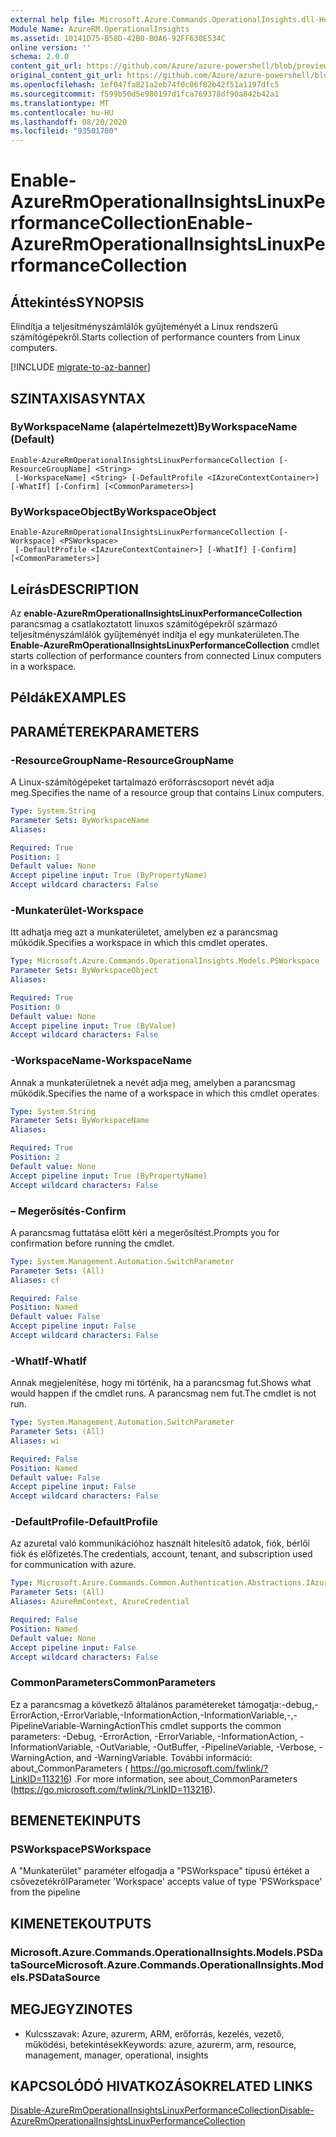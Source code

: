 ```yaml
---
external help file: Microsoft.Azure.Commands.OperationalInsights.dll-Help.xml
Module Name: AzureRM.OperationalInsights
ms.assetid: 10141D75-B58D-42B0-B0A6-92FF630E534C
online version: ''
schema: 2.0.0
content_git_url: https://github.com/Azure/azure-powershell/blob/preview/src/ResourceManager/OperationalInsights/Commands.OperationalInsights/help/Enable-AzureRmOperationalInsightsLinuxPerformanceCollection.md
original_content_git_url: https://github.com/Azure/azure-powershell/blob/preview/src/ResourceManager/OperationalInsights/Commands.OperationalInsights/help/Enable-AzureRmOperationalInsightsLinuxPerformanceCollection.md
ms.openlocfilehash: 1ef047fa821a2eb74f0c06f82b42f51a1197dfc5
ms.sourcegitcommit: f599b50d5e980197d1fca769378df90a842b42a1
ms.translationtype: MT
ms.contentlocale: hu-HU
ms.lasthandoff: 08/20/2020
ms.locfileid: "93501700"
---
```

# <span data-ttu-id="c28bc-101">Enable-AzureRmOperationalInsightsLinuxPerformanceCollection</span><span class="sxs-lookup"><span data-stu-id="c28bc-101">Enable-AzureRmOperationalInsightsLinuxPerformanceCollection</span></span>

## <span data-ttu-id="c28bc-102">Áttekintés</span><span class="sxs-lookup"><span data-stu-id="c28bc-102">SYNOPSIS</span></span>
<span data-ttu-id="c28bc-103">Elindítja a teljesítményszámlálók gyűjteményét a Linux rendszerű számítógépekről.</span><span class="sxs-lookup"><span data-stu-id="c28bc-103">Starts collection of performance counters from Linux computers.</span></span>

[!INCLUDE [migrate-to-az-banner](../../includes/migrate-to-az-banner.md)]

## <span data-ttu-id="c28bc-104">SZINTAXISA</span><span class="sxs-lookup"><span data-stu-id="c28bc-104">SYNTAX</span></span>

### <span data-ttu-id="c28bc-105">ByWorkspaceName (alapértelmezett)</span><span class="sxs-lookup"><span data-stu-id="c28bc-105">ByWorkspaceName (Default)</span></span>
```
Enable-AzureRmOperationalInsightsLinuxPerformanceCollection [-ResourceGroupName] <String>
 [-WorkspaceName] <String> [-DefaultProfile <IAzureContextContainer>] [-WhatIf] [-Confirm] [<CommonParameters>]
```

### <span data-ttu-id="c28bc-106">ByWorkspaceObject</span><span class="sxs-lookup"><span data-stu-id="c28bc-106">ByWorkspaceObject</span></span>
```
Enable-AzureRmOperationalInsightsLinuxPerformanceCollection [-Workspace] <PSWorkspace>
 [-DefaultProfile <IAzureContextContainer>] [-WhatIf] [-Confirm] [<CommonParameters>]
```

## <span data-ttu-id="c28bc-107">Leírás</span><span class="sxs-lookup"><span data-stu-id="c28bc-107">DESCRIPTION</span></span>
<span data-ttu-id="c28bc-108">Az **enable-AzureRmOperationalInsightsLinuxPerformanceCollection** parancsmag a csatlakoztatott linuxos számítógépekről származó teljesítményszámlálók gyűjteményét indítja el egy munkaterületen.</span><span class="sxs-lookup"><span data-stu-id="c28bc-108">The **Enable-AzureRmOperationalInsightsLinuxPerformanceCollection** cmdlet starts collection of performance counters from connected Linux computers in a workspace.</span></span>

## <span data-ttu-id="c28bc-109">Példák</span><span class="sxs-lookup"><span data-stu-id="c28bc-109">EXAMPLES</span></span>

## <span data-ttu-id="c28bc-110">PARAMÉTEREK</span><span class="sxs-lookup"><span data-stu-id="c28bc-110">PARAMETERS</span></span>

### <span data-ttu-id="c28bc-111">-ResourceGroupName</span><span class="sxs-lookup"><span data-stu-id="c28bc-111">-ResourceGroupName</span></span>
<span data-ttu-id="c28bc-112">A Linux-számítógépeket tartalmazó erőforráscsoport nevét adja meg.</span><span class="sxs-lookup"><span data-stu-id="c28bc-112">Specifies the name of a resource group that contains Linux computers.</span></span>

```yaml
Type: System.String
Parameter Sets: ByWorkspaceName
Aliases: 

Required: True
Position: 1
Default value: None
Accept pipeline input: True (ByPropertyName)
Accept wildcard characters: False
```

### <span data-ttu-id="c28bc-113">-Munkaterület</span><span class="sxs-lookup"><span data-stu-id="c28bc-113">-Workspace</span></span>
<span data-ttu-id="c28bc-114">Itt adhatja meg azt a munkaterületet, amelyben ez a parancsmag működik.</span><span class="sxs-lookup"><span data-stu-id="c28bc-114">Specifies a workspace in which this cmdlet operates.</span></span>

```yaml
Type: Microsoft.Azure.Commands.OperationalInsights.Models.PSWorkspace
Parameter Sets: ByWorkspaceObject
Aliases: 

Required: True
Position: 0
Default value: None
Accept pipeline input: True (ByValue)
Accept wildcard characters: False
```

### <span data-ttu-id="c28bc-115">-WorkspaceName</span><span class="sxs-lookup"><span data-stu-id="c28bc-115">-WorkspaceName</span></span>
<span data-ttu-id="c28bc-116">Annak a munkaterületnek a nevét adja meg, amelyben a parancsmag működik.</span><span class="sxs-lookup"><span data-stu-id="c28bc-116">Specifies the name of a workspace in which this cmdlet operates.</span></span>

```yaml
Type: System.String
Parameter Sets: ByWorkspaceName
Aliases: 

Required: True
Position: 2
Default value: None
Accept pipeline input: True (ByPropertyName)
Accept wildcard characters: False
```

### <span data-ttu-id="c28bc-117">– Megerősítés</span><span class="sxs-lookup"><span data-stu-id="c28bc-117">-Confirm</span></span>
<span data-ttu-id="c28bc-118">A parancsmag futtatása előtt kéri a megerősítést.</span><span class="sxs-lookup"><span data-stu-id="c28bc-118">Prompts you for confirmation before running the cmdlet.</span></span>

```yaml
Type: System.Management.Automation.SwitchParameter
Parameter Sets: (All)
Aliases: cf

Required: False
Position: Named
Default value: False
Accept pipeline input: False
Accept wildcard characters: False
```

### <span data-ttu-id="c28bc-119">-WhatIf</span><span class="sxs-lookup"><span data-stu-id="c28bc-119">-WhatIf</span></span>
<span data-ttu-id="c28bc-120">Annak megjelenítése, hogy mi történik, ha a parancsmag fut.</span><span class="sxs-lookup"><span data-stu-id="c28bc-120">Shows what would happen if the cmdlet runs.</span></span>
<span data-ttu-id="c28bc-121">A parancsmag nem fut.</span><span class="sxs-lookup"><span data-stu-id="c28bc-121">The cmdlet is not run.</span></span>

```yaml
Type: System.Management.Automation.SwitchParameter
Parameter Sets: (All)
Aliases: wi

Required: False
Position: Named
Default value: False
Accept pipeline input: False
Accept wildcard characters: False
```

### <span data-ttu-id="c28bc-122">-DefaultProfile</span><span class="sxs-lookup"><span data-stu-id="c28bc-122">-DefaultProfile</span></span>
<span data-ttu-id="c28bc-123">Az azuretal való kommunikációhoz használt hitelesítő adatok, fiók, bérlői fiók és előfizetés.</span><span class="sxs-lookup"><span data-stu-id="c28bc-123">The credentials, account, tenant, and subscription used for communication with azure.</span></span>

```yaml
Type: Microsoft.Azure.Commands.Common.Authentication.Abstractions.IAzureContextContainer
Parameter Sets: (All)
Aliases: AzureRmContext, AzureCredential

Required: False
Position: Named
Default value: None
Accept pipeline input: False
Accept wildcard characters: False
```

### <span data-ttu-id="c28bc-124">CommonParameters</span><span class="sxs-lookup"><span data-stu-id="c28bc-124">CommonParameters</span></span>
<span data-ttu-id="c28bc-125">Ez a parancsmag a következő általános paramétereket támogatja:-debug,-ErrorAction,-ErrorVariable,-InformationAction,-InformationVariable,-,-PipelineVariable-WarningAction</span><span class="sxs-lookup"><span data-stu-id="c28bc-125">This cmdlet supports the common parameters: -Debug, -ErrorAction, -ErrorVariable, -InformationAction, -InformationVariable, -OutVariable, -OutBuffer, -PipelineVariable, -Verbose, -WarningAction, and -WarningVariable.</span></span> <span data-ttu-id="c28bc-126">További információ: about_CommonParameters ( https://go.microsoft.com/fwlink/?LinkID=113216) .</span><span class="sxs-lookup"><span data-stu-id="c28bc-126">For more information, see about_CommonParameters (https://go.microsoft.com/fwlink/?LinkID=113216).</span></span>

## <span data-ttu-id="c28bc-127">BEMENETEK</span><span class="sxs-lookup"><span data-stu-id="c28bc-127">INPUTS</span></span>

### <span data-ttu-id="c28bc-128">PSWorkspace</span><span class="sxs-lookup"><span data-stu-id="c28bc-128">PSWorkspace</span></span>
<span data-ttu-id="c28bc-129">A "Munkaterület" paraméter elfogadja a "PSWorkspace" típusú értéket a csővezetékről</span><span class="sxs-lookup"><span data-stu-id="c28bc-129">Parameter 'Workspace' accepts value of type 'PSWorkspace' from the pipeline</span></span>

## <span data-ttu-id="c28bc-130">KIMENETEK</span><span class="sxs-lookup"><span data-stu-id="c28bc-130">OUTPUTS</span></span>

### <span data-ttu-id="c28bc-131">Microsoft.Azure.Commands.OperationalInsights.Models.PSDataSource</span><span class="sxs-lookup"><span data-stu-id="c28bc-131">Microsoft.Azure.Commands.OperationalInsights.Models.PSDataSource</span></span>

## <span data-ttu-id="c28bc-132">MEGJEGYZI</span><span class="sxs-lookup"><span data-stu-id="c28bc-132">NOTES</span></span>
* <span data-ttu-id="c28bc-133">Kulcsszavak: Azure, azurerm, ARM, erőforrás, kezelés, vezető, működési, betekintések</span><span class="sxs-lookup"><span data-stu-id="c28bc-133">Keywords: azure, azurerm, arm, resource, management, manager, operational, insights</span></span>

## <span data-ttu-id="c28bc-134">KAPCSOLÓDÓ HIVATKOZÁSOK</span><span class="sxs-lookup"><span data-stu-id="c28bc-134">RELATED LINKS</span></span>

[<span data-ttu-id="c28bc-135">Disable-AzureRmOperationalInsightsLinuxPerformanceCollection</span><span class="sxs-lookup"><span data-stu-id="c28bc-135">Disable-AzureRmOperationalInsightsLinuxPerformanceCollection</span></span>](./Disable-AzureRmOperationalInsightsLinuxPerformanceCollection.md)



